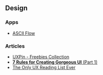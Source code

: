 ## Design

### Apps
- [ASCII Flow](http://asciiflow.com/)

### Articles

- [UXPin - Freebies Collection](https://www.uxpin.com/knowledge.html)
- [**7 Rules for Creating Gorgeous UI** (Part 1)](https://medium.com/@erikdkennedy/7-rules-for-creating-gorgeous-ui-part-1-559d4e805cda)
- [The Only UX Reading List Ever](https://medium.com/interactive-mind/the-only-ux-reading-list-ever-d420edb3f4ff)
